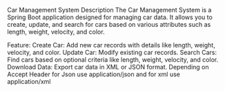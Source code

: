 Car Management System
Description
The Car Management System is a Spring Boot application designed for managing car data. 
It allows you to create, update, and search for cars based on various attributes such as length, weight, velocity, and color.

Feature:
Create Car: Add new car records with details like length, weight, velocity, and color.
Update Car: Modify existing car records.
Search Cars: Find cars based on optional criteria like length, weight, velocity, and color.
Download Data: Export car data in XML or JSON format. Depending on Accept Header for Json use
application/json and for xml use application/xml
